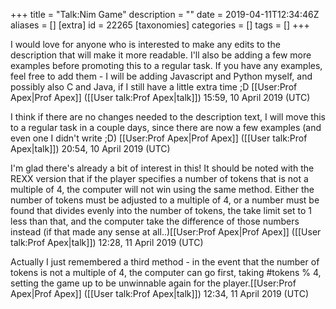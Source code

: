 +++
title = "Talk:Nim Game"
description = ""
date = 2019-04-11T12:34:46Z
aliases = []
[extra]
id = 22265
[taxonomies]
categories = []
tags = []
+++

I would love for anyone who is interested to make any edits to the description that will make it more readable. I'll also be adding a few more examples before promoting this to a regular task. If you have any examples, feel free to add them - I will be adding Javascript and Python myself, and possibly also C and Java, if I still have a little extra time ;D [[User:Prof Apex|Prof Apex]] ([[User talk:Prof Apex|talk]]) 15:59, 10 April 2019 (UTC)

I think if there are no changes needed to the description text, I will move this to a regular task in a couple days, since there are now a few examples (and even one I didn't write ;D) [[User:Prof Apex|Prof Apex]] ([[User talk:Prof Apex|talk]]) 20:54, 10 April 2019 (UTC)

I'm glad there's already a bit of interest in this!
It should be noted with the REXX version that if the player specifies a number of tokens that is not a multiple of 4, the computer will not win using the same method. Either the number of tokens must be adjusted to a multiple of 4, or a number must be found that divides evenly into the number of tokens, the take limit set to 1 less than that, and the computer take the difference of those numbers instead (if that made any sense at all..)[[User:Prof Apex|Prof Apex]] ([[User talk:Prof Apex|talk]]) 12:28, 11 April 2019 (UTC)

Actually I just remembered a third method - in the event that the number of tokens is not a multiple of 4, the computer can go first, taking #tokens % 4, setting the game up to be unwinnable again for the player.[[User:Prof Apex|Prof Apex]] ([[User talk:Prof Apex|talk]]) 12:34, 11 April 2019 (UTC)
